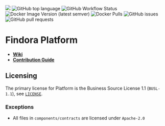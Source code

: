 ![](https://tokei.rs/b1/github/FindoraNetwork/platform)
![GitHub top language](https://img.shields.io/github/languages/top/FindoraNetwork/platform)
![GitHub Workflow Status](https://img.shields.io/github/workflow/status/FindoraNetwork/platform/Develop)
![Docker Image Version (latest semver)](https://img.shields.io/docker/v/findoranetwork/findorad)
![Docker Pulls](https://img.shields.io/docker/pulls/findoranetwork/findorad)
![GitHub issues](https://img.shields.io/github/issues-raw/FindoraNetwork/platform)
![GitHub pull requests](https://img.shields.io/github/issues-pr-raw/FindoraNetwork/platform)


# Findora Platform

- [**Wiki**](https://wiki.findora.org/)
- [**Contribution Guide**](docs/contribution_guide.md)

## Licensing

The primary license for Platform is the Business Source License 1.1 (`BUSL-1.1`), see [`LICENSE`](./LICENSE).

### Exceptions

- All files in `components/contracts` are licensed under `Apache-2.0`
